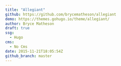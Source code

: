 ```yaml
---
title: "Allegiant"
github: https://github.com/brycematheson/allegiant
demo: https://themes.gohugo.io/theme/allegiant/
author: Bryce Matheson
draft: true
ssg:
  - Hugo
cms:
  - No Cms
date: 2015-11-21T18:05:54Z
github_branch: master
---
```

